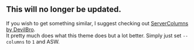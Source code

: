 ## This will no longer be updated.
If you wish to get something similar, I suggest checking out [ServerColumns by DevilBro](https://github.com/mwittrien/BetterDiscordAddons/tree/master/Themes/ServerColumns).  
It pretty much does what this theme does but a lot better. Simply just set `--columns` to `1` and ASW.